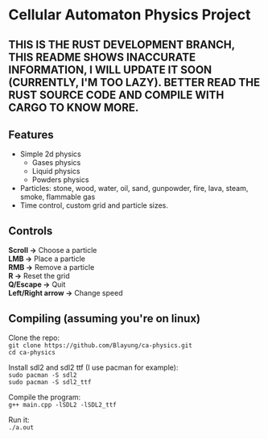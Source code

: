 # Cellular Automaton Physics Project
## THIS IS THE RUST DEVELOPMENT BRANCH, THIS README SHOWS INACCURATE INFORMATION, I WILL UPDATE IT SOON (CURRENTLY, I'M TOO LAZY). BETTER READ THE RUST SOURCE CODE AND COMPILE WITH CARGO TO KNOW MORE.
## Features
* Simple 2d physics
    * Gases physics
    * Liquid physics
    * Powders physics
* Particles: stone, wood, water, oil, sand, gunpowder, fire, lava, steam, smoke, flammable gas
* Time control, custom grid and particle sizes.
## Controls
**Scroll ->** Choose a particle  
**LMB ->** Place a particle  
**RMB ->** Remove a particle  
**R ->** Reset the grid  
**Q/Escape ->** Quit  
**Left/Right arrow ->** Change speed  
## Compiling (assuming you're on linux)
Clone the repo:  
`git clone https://github.com/Blayung/ca-physics.git`  
`cd ca-physics`  

Install sdl2 and sdl2 ttf (I use pacman for example):  
`sudo pacman -S sdl2`  
`sudo pacman -S sdl2_ttf`  

Compile the program:  
`g++ main.cpp -lSDL2 -lSDL2_ttf`  

Run it:  
`./a.out`
